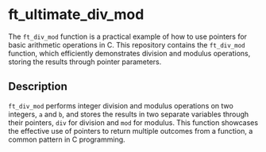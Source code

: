 # ft_ultimate_div_mod

The `ft_div_mod` function is a practical example of how to use pointers for basic arithmetic operations in C. This repository contains the `ft_div_mod` function, which efficiently demonstrates division and modulus operations, storing the results through pointer parameters.

## Description

`ft_div_mod` performs integer division and modulus operations on two integers, `a` and `b`, and stores the results in two separate variables through their pointers, `div` for division and `mod` for modulus. This function showcases the effective use of pointers to return multiple outcomes from a function, a common pattern in C programming.
